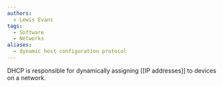 ```yaml
---
authors: 
  - Lewis Evans
tags:
  - Software
  - Networks
aliases:
  - dynamic host configuration protocol
---
```

DHCP is responsible for dynamically assigning [[IP addresses]] to devices on a network.